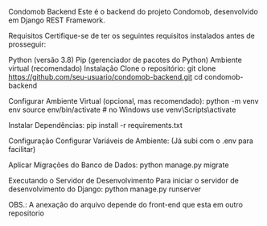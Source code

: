 Condomob Backend
Este é o backend do projeto Condomob, desenvolvido em Django REST Framework.

Requisitos
Certifique-se de ter os seguintes requisitos instalados antes de prosseguir:

Python (versão 3.8)
Pip (gerenciador de pacotes do Python)
Ambiente virtual (recomendado)
Instalação
Clone o repositório: git clone https://github.com/seu-usuario/condomob-backend.git cd condomob-backend

Configurar Ambiente Virtual (opcional, mas recomendado): python -m venv env source env/bin/activate # no Windows use venv\Scripts\activate

Instalar Dependências: pip install -r requirements.txt

Configuração
Configurar Variáveis de Ambiente: (Já subi com o .env para facilitar)

Aplicar Migrações do Banco de Dados: python manage.py migrate

Executando o Servidor de Desenvolvimento
Para iniciar o servidor de desenvolvimento do Django: python manage.py runserver

OBS.: A anexação do arquivo depende do front-end que esta em outro repositorio
